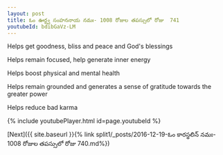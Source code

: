 ```yaml
---
layout: post
title: ఓం ఊర్ధ్వ సంహననాయ నమః- 1008 రోజుల తపస్సులో రోజు  741
youtubeId: bdibGaVz-LM
---
```

 
 
Helps get goodness, bliss and peace and God's blessings
 
Helps remain focused, help generate inner energy 
 
Helps boost physical and mental health 
 
Helps remain grounded and generates a sense of gratitude towards the greater power 
 
Helps reduce bad karma
 
 
 
 


{% include youtubePlayer.html id=page.youtubeId %}
 
[Next]({{ site.baseurl }}{% link  split1/_posts/2016-12-19-ఓం కారస్థలిన్ నమః- 1008 రోజుల తపస్సులో రోజు  740.md%})
 
